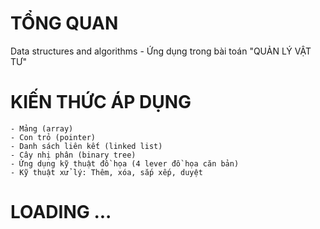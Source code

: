 # TỔNG QUAN
Data structures and algorithms - Ứng dụng trong bài toán "QUẢN LÝ VẬT TƯ"

# KIẾN THỨC ÁP DỤNG

    - Mảng (array)
    - Con trỏ (pointer)
    - Danh sách liên kết (linked list)
    - Cây nhị phân (binary tree)
    - Ứng dụng kỹ thuật đồ họa (4 lever đồ họa căn bản)
    - Kỹ thuật xử lý: Thêm, xóa, sắp xếp, duyệt

# LOADING ...